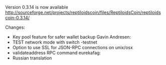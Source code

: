 Version 0.3.14 is now available
http://sourceforge.net/projects/reptiloidscoin/files/ReptiloidsCoin/reptiloidscoin-0.3.14/

Changes:
* Key pool feature for safer wallet backup
Gavin Andresen:
* TEST network mode with switch -testnet
* Option to use SSL for JSON-RPC connections on unix/osx
* validateaddress RPC command
eurekafag:
* Russian translation
